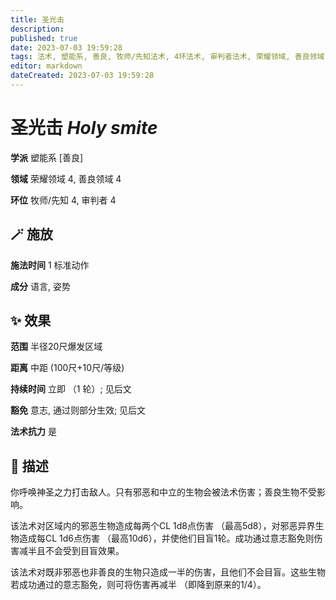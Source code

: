 ```yaml
---
title: 圣光击
description: 
published: true
date: 2023-07-03 19:59:28
tags: 法术, 塑能系, 善良, 牧师/先知法术, 4环法术, 审判者法术, 荣耀领域, 善良领域
editor: markdown
dateCreated: 2023-07-03 19:59:28
---
```


# **圣光击** *Holy smite*

**学派** 塑能系 \[善良\] 

**领域** 荣耀领域 4, 善良领域 4

**环位** 牧师/先知 4, 审判者 4

## 🪄 施放

**施法时间** 1 标准动作

**成分** 语言, 姿势

## ✨ 效果  

**范围** 半径20尺爆发区域

**距离** 中距 (100尺+10尺/等级)  

**持续时间** 立即 （1 轮）; 见后文 

**豁免** 意志, 通过则部分生效; 见后文

**法术抗力** 是

## 📖 描述

你呼唤神圣之力打击敌人。只有邪恶和中立的生物会被法术伤害；善良生物不受影响。

该法术对区域内的邪恶生物造成每两个CL 1d8点伤害 （最高5d8），对邪恶异界生物造成每CL 1d6点伤害 （最高10d6），并使他们目盲1轮。成功通过意志豁免则伤害减半且不会受到目盲效果。

该法术对既非邪恶也非善良的生物只造成一半的伤害，且他们不会目盲。这些生物若成功通过的意志豁免，则可将伤害再减半 （即降到原来的1/4）。
    